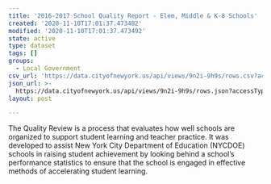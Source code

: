 ```yaml
---
title: '2016-2017 School Quality Report - Elem, Middle & K-8 Schools'
created: '2020-11-10T17:01:37.473482'
modified: '2020-11-10T17:01:37.473492'
state: active
type: dataset
tags: []
groups:
  - Local Government
csv_url: 'https://data.cityofnewyork.us/api/views/9n2i-9h9s/rows.csv?accessType=DOWNLOAD'
json_url: >-
  https://data.cityofnewyork.us/api/views/9n2i-9h9s/rows.json?accessType=DOWNLOAD
layout: post

---
```

The Quality Review is a process that evaluates how well schools are organized to support student learning and teacher practice. It was developed to assist New York City Department of Education (NYCDOE) schools in raising student achievement by looking behind a school’s performance statistics to ensure that the school is engaged in effective methods of accelerating student learning.
